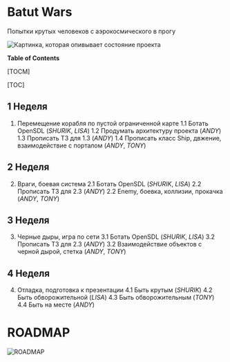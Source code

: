 # Batut Wars

Попытки крутых человеков с аэрокосмического в прогу

![Картинка, которая опивывает состояние проекта](https://github.com/Shureks-den/Batut_Wars/blob/main/images/11435348.jpg)

**Table of Contents**

[TOCM]

[TOC]

## 1 Неделя

1. Перемещение корабля по пустой ограниченной карте
1.1 Ботать OpenSDL (*SHURIK*, *LISA*)
1.2 Продумать архитектуру проекта (*ANDY*)
1.3 Прописать ТЗ для 1.3 (*ANDY*)
1.4 Прописать класс Ship, двжение, взаимодействие с порталом (*ANDY*, *TONY*)

## 2 Неделя

2. Враги, боевая система
2.1 Ботать OpenSDL (*SHURIK*, *LISA*)
2.2 Прописать ТЗ для 2.3 (*ANDY*)
2.2 Enemy, боевка, коллизии, прокачка (*ANDY*, *TONY*)

## 3 Неделя

3. Черные дыры, игра по сети
3.1 Ботать OpenSDL (*SHURIK*, *LISA*)
3.2 Прописать ТЗ для 2.3 (*ANDY*)
3.2 Взаимодействие объектов с черной дырой, стетка (*ANDY*, *TONY*)

## 4 Неделя

4. Отладка, подготовка к презентации
4.1 Быть крутым (*SHURIK*)
4.2 Быть обворожительной (*LISA*)
4.3 Быть обворожительным (*TONY*)
4.4 Быть на месте (*ANDY*)

# ROADMAP

![ROADMAP](https://github.com/Shureks-den/Batut_Wars/blob/main/images/RoadMapNew.png)
